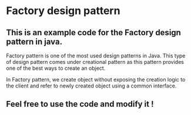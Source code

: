 # Factory design pattern
This is an example code for the Factory design pattern in java.
-------------------------------------------------------------
Factory pattern is one of the most used design patterns in Java. This type of design pattern comes under creational pattern as this pattern provides one of the best ways to create an object.

In Factory pattern, we create object without exposing the creation logic to the client and refer to newly created object using a common interface.


Feel free to use the code and modify it !
--------------------
